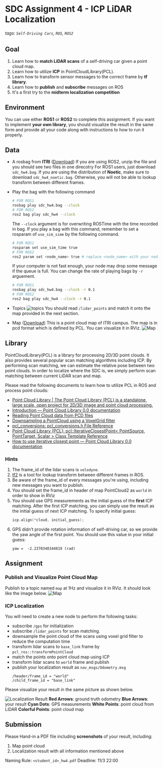# SDC Assignment 4 - ICP LiDAR Localization
###### tags: `Self-Driving Cars`, `ROS`, `ROS2`

## Goal

1. Learn how to **match LiDAR scans** of a self-driving car given a point cloud map.
2. Learn how to utilize **ICP** in PointCloudLibrary(PCL).
3. Learn how to  transform sensor messages to the correct frame by **tf library**.
4. Learn how to **publish** and **subscribe** messages on ROS
5. It's a first try to the **midterm localization competition**


## Environment

You can use either **ROS1** or **ROS2** to complete this assignment. If you want to implement **your own library**, you should visualize the result in the same form and provide all your code along with instructions to how to run it properly.

## Data

- A rosbag from **ITRI** ([Download](https://drive.google.com/drive/folders/18vENtgMtraqEZDuovZMZtXkJwmAGVh2Q?usp=sharing))
    If you are using ROS2, unzip the file and you should see two files in one direcotry
    For ROS1 users, just download `sdc_hw4.bag`. If you are using the distribution of **Noetic**, make sure to download `sdc_hw4_noetic.bag`. Otherwise, you will not be able to lookup transform between different frames.
  
- Play the bag with the following command 
    ```bash
    # FOR ROS1
    rosbag play sdc_hw4.bag --clock
    # FOR ROS2
    ros2 bag play sdc_hw4 --clock
    ```
    The `--clock` argument is for overwriting ROSTime with the time recorded in bag. If you play a bag with this command, remember to set a rosparam of `use_sim_sime` by the following command.
    ```bash
    # FOR ROS1
    rosparam set use_sim_time true
    # FOR ROS2
    ros2 param set <node_name> true # replace <node_name> with your node_name
  ```
    If your computer is not fast enough, your node may drop some message if the queue is full. You can change the rate of playing bags by `-r`  arguement.
    ```bash
    # FOR ROS1
    rosbag play sdc_hw4.bag --clock -r 0.1
    # FOR ROS2
    ros2 bag play sdc_hw4 --clock -r 0.1
    ```
- Topics
    ![topics](https://i.imgur.com/R7R7eZ9.png)
    You should read `/lidar_points` and match it onto the map  provided in the next section.

- Map ([Download](https://drive.google.com/file/d/1TfhjO_Sjr72NizrZ4VUubRFM9vlO0aba/view?usp=sharing))
    This is a point cloud map of ITRI campus. The map is in pcd format which is defined by PCL. You can visualize it in RViz.
    ![Map](https://i.imgur.com/KFQ0rar.png)


## Library

PointCloudLibrary(PCL) is a library for processing 2D/3D point clouds. It also provides several popular scan matching algorithms including ICP. By performing scan matching, we can estimate the relative pose between two point clouds. In order to localize where the SDC is, we simply perform scan matching between current LiDAR scan and map.


Please read the following documents to learn how to utilize PCL in ROS and process point clouds:
- [Point Cloud Library | The Point Cloud Library (PCL) is a standalone, large scale, open project for 2D/3D image and point cloud processing.](https://pointclouds.org/)
- [Introduction — Point Cloud Library 0.0 documentation](https://pcl.readthedocs.io/projects/tutorials/en/latest/#)
- [Reading Point Cloud data from PCD files](https://pcl.readthedocs.io/projects/tutorials/en/latest/reading_pcd.html)
- [Downsampling a PointCloud using a VoxelGrid filter](https://pcl.readthedocs.io/projects/tutorials/en/latest/voxel_grid.html)
- [pcl_conversions: pcl_conversions.h File Reference](http://docs.ros.org/en/indigo/api/pcl_conversions/html/pcl__conversions_8h.html)
- [Point Cloud Library (PCL): pcl::IterativeClosestPoint< PointSource, PointTarget, Scalar > Class Template Reference](https://pointclouds.org/documentation/classpcl_1_1_iterative_closest_point.html)
- [How to use iterative closest point — Point Cloud Library 0.0 documentation](https://pcl.readthedocs.io/projects/tutorials/en/latest/iterative_closest_point.html)

### Hints
1. The frame_id of the lidar scans is `velodyne`.
3. [tf2](http://wiki.ros.org/tf2) is a tool for lookup transform between different frames in ROS.
4. Be aware of the frame_id of every messages you're using, including new messages you want to publish.
5. You should set the frame_id in header of map PointCloud2 as `world` in order to show in RViz
6. You should use GPS measurements as the initial guess of the **first** ICP matching. After the first ICP matching, you can simply use the result as the initial guess of next ICP matching. To specify initial guess:
    ```cpp
    icp.align(*cloud, initial_guess);
    ```
6. GPS didn’t provide rotation information of self-driving car, so we provide the yaw angle of the first point. You should use this value in your initial guess:
    ```
    yaw =  -2.2370340344819 (rad)
    ```

## Assignment

### Publish and Visualize Point Cloud Map
Publish to a topic named `map` at 1Hz and visualize it in RViz. It should look like the image below.
![Map](https://i.imgur.com/KFQ0rar.png)

### ICP Localization
You will need to create a new node to perform the following tasks:
- subscribe `/gps` for initialization
- subscribe `/lidar_points` for scan matching.
- downsample the point cloud of the scans using voxel grid filter to reduce the computation time
- transform lidar scans to `base_link` frame by `pcl_ros::transformPointCloud`
- match the points onto point cloud map using ICP
- transform lidar scans to `world` frame and publish
- publish your localization result as `nav_msgs/Odometry.msg`
    ```
    /header/frame_id = "world"
    /child_frame_id = "base_link"
    ```

Please visualize your result in the same picture as shown below.

![Localization Result](https://i.imgur.com/et3Qu8Z.jpg)
**Red Arrows**: ground truth odometry
**Blue Arrows**: your result
**Cyan Dots**: GPS measurements
**White Points**: point cloud from LiDAR
**Colorful Points**: point cloud map

## Submission

Please Hand-in a PDF file including **screenshots** of your result, including:
1. Map point cloud
2. Localization result with all information mentioned above

Naming Rule: `<student_id>_hw4.pdf`
Deadline: 11/3 22:00



